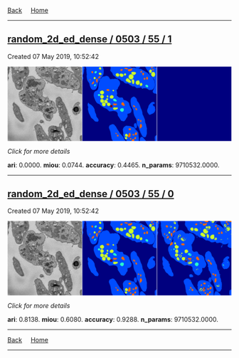 
[Back](..)&nbsp;&nbsp;&nbsp;&nbsp;&nbsp;[Home](https://leapmanlab.github.io/snapshots)

---

<div class="summary"><a href="1"><h2>random_2d_ed_dense / 0503 / 55 / 1</h2></a><p>Created 07 May 2019, 10:52:42
</p><a href="1"><img src="1/media/summary.png" align="center"></a><p>
<i>Click for more details</i>
</p></div>

**ari**: 0.0000. **miou**: 0.0744. **accuracy**: 0.4465. **n_params**: 9710532.0000. 

---

<div class="summary"><a href="0"><h2>random_2d_ed_dense / 0503 / 55 / 0</h2></a><p>Created 07 May 2019, 10:52:42
</p><a href="0"><img src="0/media/summary.png" align="center"></a><p>
<i>Click for more details</i>
</p></div>

**ari**: 0.8138. **miou**: 0.6080. **accuracy**: 0.9288. **n_params**: 9710532.0000. 

---

[Back](..)&nbsp;&nbsp;&nbsp;&nbsp;&nbsp;[Home](https://leapmanlab.github.io/snapshots)

---